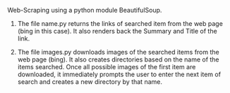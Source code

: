 
Web-Scraping using a python module BeautifulSoup. 

1) The file name.py returns the links of searched item from the web page (bing in this case). It also renders back the Summary and Title of the link.

2) The file images.py downloads images of the searched items from the web page (bing). It also creates directories based on the name of the items searched. Once all possible images of the first item are downloaded, it immediately prompts the user to enter the next item of search and creates a new directory by that name.
